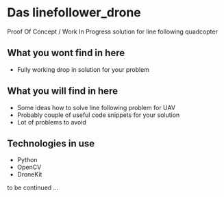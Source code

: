 # Das linefollower_drone
Proof Of Concept / Work In Progress solution for line following quadcopter

## What you wont find in here
* Fully working drop in solution for your problem

## What you will find in here
* Some ideas how to solve line following problem for UAV
* Probably couple of useful code snippets for your solution
* Lot of problems to avoid

## Technologies in use
* Python
* OpenCV
* DroneKit

to be continued ... 
